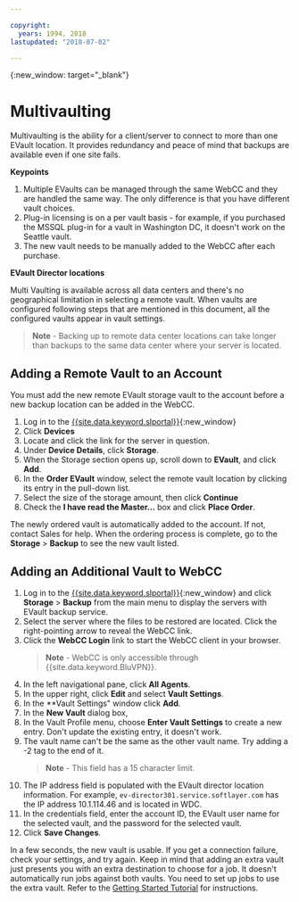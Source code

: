 ```yaml
---

copyright:
  years: 1994, 2018
lastupdated: "2018-07-02"

---
```

{:new_window: target="_blank"}

# Multivaulting

Multivaulting is the ability for a client/server to connect to more than one EVault location. It provides redundancy and peace of mind that backups are available even if one site fails. 

**Keypoints**

1. Multiple EVaults can be managed through the same WebCC and they are handled the same way. The only difference is that you have different vault choices.
2. Plug-in licensing is on a per vault basis - for example, if you purchased the MSSQL plug-in for a vault in Washington DC, it doesn't work on the Seattle vault.
3. The new vault needs to be manually added to the WebCC after each purchase.

**EVault Director locations**

Multi Vaulting is available across all data centers and there's no geographical limitation in selecting a remote vault. When vaults are configured following steps that are mentioned in this document, all the configured vaults appear in vault settings.

>**Note** - Backing up to remote data center locations can take longer than backups to the same data center where your server is located.

## Adding a Remote Vault to an Account

You must add the new remote EVault storage vault to the account before a new backup location can be added in the WebCC. 

1. Log in to the [{{site.data.keyword.slportal}}](https://control.softlayer.com/){:new_window}
2. Click **Devices**
3. Locate and click the link for the server in question.
4. Under **Device Details**, click **Storage**.
5. When the Storage section opens up, scroll down to **EVault**, and click **Add**.
6. In the **Order EVault** window, select the remote vault location by clicking its entry in the pull-down list.
7. Select the size of the storage amount, then click **Continue**
8. Check the **I have read the Master...** box and click **Place Order**.

The newly ordered vault is automatically added to the account. If not, contact Sales for help.
When the ordering process is complete, go to the **Storage** > **Backup** to see the new vault listed.

## Adding an Additional Vault to WebCC

1. Log in to the [{{site.data.keyword.slportal}}](https://control.softlayer.com/){:new_window} and click **Storage** > **Backup** from the main menu to display the servers with EVault backup service. 
2. Select the server where the files to be restored are located. Click the right-pointing arrow to reveal the WebCC link.
3. Click the **WebCC Login** link to start the WebCC client in your browser.
   >**Note** - WebCC is only accessible through {{site.data.keyword.BluVPN}}.
4. In the left navigational pane, click **All Agents**.
5. In the upper right, click **Edit** and select **Vault Settings**.
6. In the **Vault Settings" window click **Add**.
7. In the **New Vault** dialog box,
  1. In the Vault Profile menu, choose **Enter Vault Settings** to create a new entry. Don't update the existing entry, it doesn't work.
  2. The vault name can't be the same as the other vault name. Try adding a -2 tag to the end of it. <br/> 
     >**Note** - This field has a 15 character limit.
  3. The IP address field is populated with the EVault director location information. For example, `ev-director301.service.softlayer.com` has the IP address 10.1.114.46 and is located in WDC.
  4. In the credentials field, enter the account ID, the EVault user name for the selected vault, and the password for the selected vault.
  5. Click **Save Changes**.

In a few seconds, the new vault is usable. If you get a connection failure, check your settings, and try again. Keep in mind that adding an extra vault just presents you with an extra destination to choose for a job. It doesn't automatically run jobs against both vaults. You need to set up jobs to use the extra vault. Refer to the [Getting Started Tutorial](index.html#getting-started-with-evault-backup-services) for instructions.
